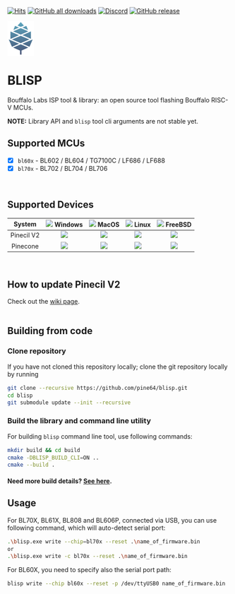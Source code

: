 [![Hits](https://hits.seeyoufarm.com/api/count/incr/badge.svg?url=https%3A%2F%2Fgithub.com%2Fpine64%2Fblisp&count_bg=%235791AC&title_bg=%23555555&icon=airplayaudio.svg&icon_color=%23D2D9DD&title=hits&edge_flat=false)](https://github.com/pine64/blisp/wiki/Update-Pinecil-V2)
[![GitHub all downloads](https://img.shields.io/github/downloads/pine64/blisp/total?color=5791ac&logo=docusign&logoColor=white)](https://github.com/pine64/blisp/releases/tag/v0.0.3)
[![Discord](https://img.shields.io/discord/463237927984693259?color=5791ac&logo=discord&logoColor=white)](https://discord.com/invite/pine64)
[![GitHub release](https://img.shields.io/github/v/release/pine64/blisp?color=5791ac)](https://github.com/pine64/blisp/releases/tag/v0.0.3)

<img src="./img/Gradient-white-blue-03.png" align="left" width="60" > <br clear="left" />
# BLISP 

Bouffalo Labs ISP tool & library: an open source tool flashing Bouffalo RISC-V MCUs.

**NOTE:** Library API and `blisp` tool cli arguments are not stable yet.
<br>

## Supported MCUs
- [x] `bl60x` - BL602 / BL604 / TG7100C / LF686 / LF688
- [x] `bl70x` - BL702 / BL704 / BL706
<br>

## Supported Devices 
 | System  | <img width="15" src="https://cdn.simpleicons.org/Windows11/000000" /> Windows | <img width="15" src="https://cdn.simpleicons.org/Apple" /> MacOS| <img width="17" src="https://cdn.simpleicons.org/Linux/000000" /> Linux| <img width="15" src="https://cdn.simpleicons.org/Freebsd/000000" /> FreeBSD |
 | :-----: | :------: | :------: | :------: | :------: |
 | Pinecil V2  |<img width="22" src="https://cdn.simpleicons.org/cachet/5791ac" />|<img width="22" src="https://cdn.simpleicons.org/cachet/5791ac" />| <img width="22" src="https://cdn.simpleicons.org/cachet/5791ac" />| <img width="22" src="https://cdn.simpleicons.org/cachet/5791ac" /> |
 | Pinecone  |<img width="22" src="https://cdn.simpleicons.org/cachet/5791ac" />|<img width="22" src="https://cdn.simpleicons.org/cachet/5791ac" />|<img width="22" src="https://cdn.simpleicons.org/cachet/5791ac" />| <img width="22" src="https://cdn.simpleicons.org/cachet/5791ac" /> |
 <br>
 
## How to update Pinecil V2

Check out the [wiki page](https://github.com/pine64/blisp/wiki/Update-Pinecil-V2).
<br><br>

## Building from code

### Clone repository

If you have not cloned this repository locally; clone the git repository locally by running

```bash
git clone --recursive https://github.com/pine64/blisp.git
cd blisp
git submodule update --init --recursive
```

### Build the library and command line utility

For building `blisp` command line tool, use following commands:

```bash
mkdir build && cd build
cmake -DBLISP_BUILD_CLI=ON ..
cmake --build .
```
#### Need more build details? [See here](https://github.com/pine64/blisp/wiki/Update-Pinecil-V2#build-blisp-flasher-from-code).

## Usage

For BL70X, BL61X, BL808 and BL606P, connected via USB, you can use following command, which will auto-detect serial port:

```bash
.\blisp.exe write --chip=bl70x --reset .\name_of_firmware.bin
or
.\blisp.exe write -c bl70x --reset .\name_of_firmware.bin
```

For BL60X, you need to specify also the serial port path:

```bash
blisp write --chip bl60x --reset -p /dev/ttyUSB0 name_of_firmware.bin
```

